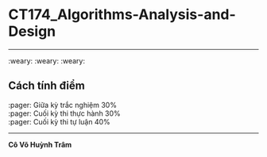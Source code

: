 # CT174_Algorithms-Analysis-and-Design
<hr>
:weary: :weary: :weary: <br>
<h2>Cách tính điểm</h2>
:pager: Giữa kỳ trắc nghiệm 30% <br>
:pager: Cuối kỳ thi thực hành 30% <br>
:pager: Cuối kỳ thi tự luận 40%
<hr>
<strong>Cô Võ Huỳnh Trâm</strong>